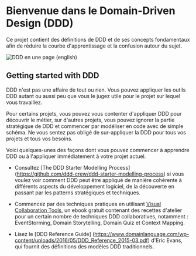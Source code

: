 # Bienvenue dans le Domain-Driven Design (DDD)

Ce projet contient des définitions de DDD et de ses concepts fondamentaux afin de réduire la courbe d'apprentissage et la confusion autour du sujet.

![DDD en une page (english)](resources/ddd_on_a_page.jpg)

## Getting started with DDD

DDD n'est pas une affaire de tout ou rien. Vous pouvez appliquer les outils DDD autant ou aussi peu que vous le jugez utile pour le projet sur lequel vous travaillez.

Pour certains projets, vous pouvez vous contenter d'appliquer DDD pour découvrir le métier, sur d'autres projets, vous pouvez ignorer la partie stratégique de DDD et commencer par modéliser en code avec de simple schéma. Ne vous sentez pas obligé de sur-appliquer la DDD pour tous vos projets et tous vos besoins.

Voici quelques-unes des façons dont vous pouvez commencer à apprendre DDD ou à l'appliquer immédiatement à votre projet actuel.

- Consultez [The DDD Starter Modelling Process] (https://github.com/ddd-crew/ddd-starter-modelling-process) si vous voulez voir comment DDD peut être appliqué de manière cohérente à différents aspects du développement logiciel, de la découverte en passant par les patterns stratégiques et techniques.

- Commencez par des techniques pratiques en utilisant [Visual Collaboration Tools](https://leanpub.com/visualcollaborationtools), un ebook gratuit contenant des recettes d'atelier pour un certain nombre de techniques DDD collaboratives, notamment : EventStorming, Domain Storytelling, Domain Quiz et Context Mapping.

- Lisez le [DDD Reference Guide] (https://www.domainlanguage.com/wp-content/uploads/2016/05/DDD_Reference_2015-03.pdf) d'Eric Evans, qui fournit des définitions des modèles DDD traditionnels.